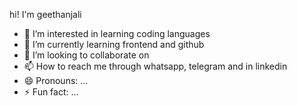 hi! I'm geethanjali
- 👀 I’m interested in learning coding languages
- 🌱 I’m currently learning frontend and github
- 💞️ I’m looking to collaborate on 
- 📫 How to reach me through whatsapp, telegram and in linkedin
- 😄 Pronouns: ...
- ⚡ Fun fact: ...

<!---
Geethanjalipandu/Geethanjalipandu is a ✨ special ✨ repository because its `README.md` (this file) appears on your GitHub profile.
You can click the Preview link to take a look at your changes.
--->
